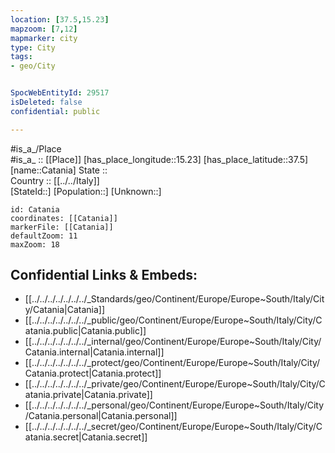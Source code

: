 ```yaml
---
location: [37.5,15.23] 
mapzoom: [7,12] 
mapmarker: city 
type: City
tags:
- geo/City


SpocWebEntityId: 29517
isDeleted: false
confidential: public

---
```

#is_a_/Place  
#is_a_ :: [[Place]] 
[has_place_longitude::15.23] 
[has_place_latitude::37.5] 
[name::Catania] 
State ::  
Country :: [[../../Italy]]  
[StateId::] 
[Population::] 
[Unknown::] 


```leaflet
id: Catania
coordinates: [[Catania]] 
markerFile: [[Catania]] 
defaultZoom: 11 
maxZoom: 18
```


## Confidential Links & Embeds: 
- [[../../../../../../../_Standards/geo/Continent/Europe/Europe~South/Italy/City/Catania|Catania]] 
- [[../../../../../../../_public/geo/Continent/Europe/Europe~South/Italy/City/Catania.public|Catania.public]] 
- [[../../../../../../../_internal/geo/Continent/Europe/Europe~South/Italy/City/Catania.internal|Catania.internal]] 
- [[../../../../../../../_protect/geo/Continent/Europe/Europe~South/Italy/City/Catania.protect|Catania.protect]] 
- [[../../../../../../../_private/geo/Continent/Europe/Europe~South/Italy/City/Catania.private|Catania.private]] 
- [[../../../../../../../_personal/geo/Continent/Europe/Europe~South/Italy/City/Catania.personal|Catania.personal]] 
- [[../../../../../../../_secret/geo/Continent/Europe/Europe~South/Italy/City/Catania.secret|Catania.secret]] 
